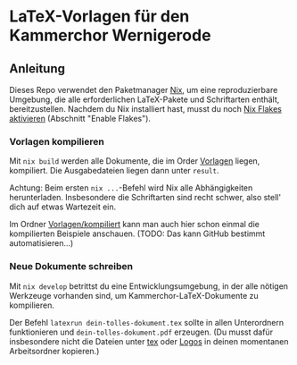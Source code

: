 # LaTeX-Vorlagen für den Kammerchor Wernigerode

## Anleitung

Dieses Repo verwendet den Paketmanager [Nix](https://nixos.org), um eine
reproduzierbare Umgebung, die alle erforderlichen LaTeX-Pakete und Schriftarten
enthält, bereitzustellen. Nachdem du Nix installiert hast, musst du noch [Nix
Flakes aktivieren](https://nixos.wiki/wiki/Flakes) (Abschnitt "Enable Flakes").

### Vorlagen kompilieren

Mit `nix build` werden alle Dokumente, die im Order [Vorlagen](Vorlagen) liegen,
kompiliert. Die Ausgabedateien liegen dann unter `result`.

Achtung: Beim ersten `nix ...`-Befehl wird Nix alle Abhängigkeiten
herunterladen. Insbesondere die Schriftarten sind recht schwer, also stell' dich
auf etwas Wartezeit ein.

Im Ordner [Vorlagen/kompiliert](Vorlagen/kompiliert) kann man auch hier schon
einmal die kompilierten Beispiele anschauen. (TODO: Das kann GitHub bestimmt
automatisieren...)

### Neue Dokumente schreiben

Mit `nix develop` betrittst du eine Entwicklungsumgebung, in der alle nötigen
Werkzeuge vorhanden sind, um Kammerchor-LaTeX-Dokumente zu kompilieren.

Der Befehl `latexrun dein-tolles-dokument.tex` sollte in allen
Unterordnern funktionieren und `dein-tolles-dokument.pdf` erzeugen. (Du musst
dafür insbesondere nicht die Dateien unter [tex](tex) oder [Logos](Logos) in
deinen momentanen Arbeitsordner kopieren.)
